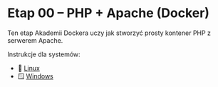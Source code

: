 # Etap 00 – PHP + Apache (Docker)

Ten etap Akademii Dockera uczy jak stworzyć prosty kontener PHP z serwerem Apache.

Instrukcje dla systemów:
- 🐧 [Linux](instructions/linux.md)
- 🪟 [Windows](instructions/windows.md)

